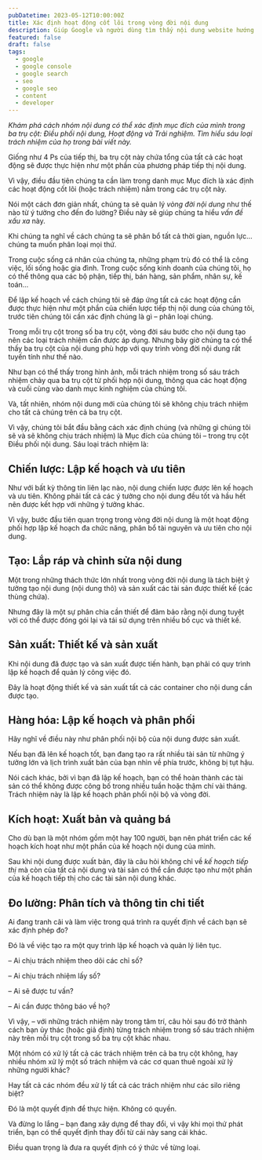 ```yaml
---
pubDatetime: 2023-05-12T10:00:00Z
title: Xác định hoạt động cốt lõi trong vòng đời nội dung
description: Giúp Google và người dùng tìm thấy nội dung website hướng dẫn nâng cao những kỹ thuật giúp tối ưu SEO hiệu quả, đem lại thứ hạng tốt trên công cụ tìm kiếm.
featured: false
draft: false
tags:
  - google
  - google console
  - google search
  - seo
  - google seo
  - content
  - developer
---
```


_Khám phá cách nhóm nội dung có thể xác định mục đích của mình trong ba trụ cột: Điều phối nội dung, Hoạt động và Trải nghiệm. Tìm hiểu sáu loại trách nhiệm của họ trong bài viết này._

Giống như 4 Ps của tiếp thị, ba trụ cột này chứa tổng của tất cả các hoạt động sẽ được thực hiện như một phần của phương pháp tiếp thị nội dung.

Vì vậy, điều đầu tiên chúng ta cần làm trong danh mục Mục đích là xác định các hoạt động cốt lõi (hoặc trách nhiệm) nằm trong các trụ cột này.

Nói một cách đơn giản nhất, chúng ta sẽ quản lý _vòng đời nội dung_ như thế nào từ ý tưởng cho đến đo lường? Điều này sẽ giúp chúng ta hiểu _vấn đề xấu xa_ này.

Khi chúng ta nghĩ về cách chúng ta sẽ phân bổ tất cả thời gian, nguồn lực… chúng ta muốn phân loại mọi thứ.

Trong cuộc sống cá nhân của chúng ta, những phạm trù đó có thể là công việc, lối sống hoặc gia đình. Trong cuộc sống kinh doanh của chúng tôi, họ có thể thông qua các bộ phận, tiếp thị, bán hàng, sản phẩm, nhân sự, kế toán…

Để lập kế hoạch về cách chúng tôi sẽ đáp ứng tất cả các hoạt động cần được thực hiện như một phần của chiến lược tiếp thị nội dung của chúng tôi, trước tiên chúng tôi cần xác định chúng là gì – phân loại chúng.

Trong mỗi trụ cột trong số ba trụ cột, vòng đời sáu bước cho nội dung tạo nên các loại trách nhiệm cần được áp dụng. Nhưng bây giờ chúng ta có thể thấy ba trụ cột của nội dung phù hợp với quy trình vòng đời nội dung rất tuyến tính như thế nào.

Như bạn có thể thấy trong hình ảnh, mỗi trách nhiệm trong số sáu trách nhiệm chảy qua ba trụ cột từ phối hợp nội dung, thông qua các hoạt động và cuối cùng vào danh mục kinh nghiệm của chúng tôi.

Và, tất nhiên, nhóm nội dung mới của chúng tôi sẽ không chịu trách nhiệm cho tất cả chúng trên cả ba trụ cột.

Vì vậy, chúng tôi bắt đầu bằng cách xác định chúng (và những gì chúng tôi sẽ và sẽ không chịu trách nhiệm) là Mục đích của chúng tôi – trong trụ cột Điều phối nội dung. Sáu loại trách nhiệm là:

## Chiến lược: Lập kế hoạch và ưu tiên

Như với bất kỳ thông tin liên lạc nào, nội dung chiến lược được lên kế hoạch và ưu tiên. Không phải tất cả các ý tưởng cho nội dung đều tốt và hầu hết nên được kết hợp với những ý tưởng khác.

Vì vậy, bước đầu tiên quan trọng trong vòng đời nội dung là một hoạt động phối hợp lập kế hoạch đa chức năng, phân bổ tài nguyên và ưu tiên cho nội dung.

## Tạo: Lắp ráp và chỉnh sửa nội dung

Một trong những thách thức lớn nhất trong vòng đời nội dung là tách biệt ý tưởng tạo nội dung (nội dung thô) và sản xuất các tài sản được thiết kế (các thùng chứa).

Nhưng đây là một sự phân chia cần thiết để đảm bảo rằng nội dung tuyệt vời có thể được đóng gói lại và tái sử dụng trên nhiều bố cục và thiết kế.

## Sản xuất: Thiết kế và sản xuất

Khi nội dung đã được tạo và sản xuất được tiến hành, bạn phải có quy trình lập kế hoạch để quản lý công việc đó.

Đây là hoạt động thiết kế và sản xuất tất cả các container cho nội dung cần được tạo.

## Hàng hóa: Lập kế hoạch và phân phối

Hãy nghĩ về điều này như phân phối nội bộ của nội dung được sản xuất.

Nếu bạn đã lên kế hoạch tốt, bạn đang tạo ra rất nhiều tài sản từ những ý tưởng lớn và lịch trình xuất bản của bạn nhìn về phía trước, không bị tụt hậu.

Nói cách khác, bởi vì bạn đã lập kế hoạch, bạn có thể hoàn thành các tài sản có thể không được công bố trong nhiều tuần hoặc thậm chí vài tháng. Trách nhiệm này là lập kế hoạch phân phối nội bộ và vòng đời.

## Kích hoạt: Xuất bản và quảng bá

Cho dù bạn là một nhóm gồm một hay 100 người, bạn nên phát triển các kế hoạch kích hoạt như một phần của kế hoạch nội dung của mình.

Sau khi nội dung được xuất bản, đây là câu hỏi không chỉ về _kế hoạch tiếp thị_ mà còn của tất cả nội dung và tài sản có thể cần được tạo như một phần của kế hoạch tiếp thị cho các tài sản nội dung khác.

## Đo lường: Phân tích và thông tin chi tiết

Ai đang tranh cãi và làm việc trong quá trình ra quyết định về cách bạn sẽ xác định phép đo?

Đó là về việc tạo ra một quy trình lập kế hoạch và quản lý liên tục.

– Ai chịu trách nhiệm theo dõi các chỉ số?

– Ai chịu trách nhiệm lấy số?

– Ai sẽ được tư vấn?

– Ai cần được thông báo về họ?

Vì vậy, – với những trách nhiệm này trong tâm trí, câu hỏi sau đó trở thành cách bạn ủy thác (hoặc giả định) từng trách nhiệm trong số sáu trách nhiệm này trên mỗi trụ cột trong số ba trụ cột khác nhau.

Một nhóm có xử lý tất cả các trách nhiệm trên cả ba trụ cột không, hay nhiều nhóm xử lý một số trách nhiệm và các cơ quan thuê ngoài xử lý những người khác?

Hay tất cả các nhóm đều xử lý tất cả các trách nhiệm như các silo riêng biệt?

Đó là một quyết định để thực hiện. Không có quyền.

Và đừng lo lắng – bạn đang xây dựng để thay đổi, vì vậy khi mọi thứ phát triển, bạn có thể quyết định thay đổi từ cái này sang cái khác.

Điều quan trọng là đưa ra quyết định có ý thức về từng loại.